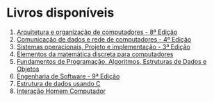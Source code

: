 # Livros disponíveis
1. [Arquitetura e organização de computadores - 8ª Edição](./Arquitetura%20e%20Organiza%C3%A7%C3%A3o%20de%20Computadores%20-%208%C2%AA%20Ed.pdf)
2. [Comunicação de dados e rede de computadores - 4ª Edição](./Comunica%C3%A7%C3%A3o%20de%20Dados%20e%20Redes%20de%20Computadores_compressed%20(1).pdf)
3. [Sistemas operacionais, Projeto e implementação - 3ª Edição](./Sistemas%20Operacionais%20-%20Projeto%20e%20Implementa%C3%A7%C3%A3o%20-%20Inclui%20CD-ROM%20-%203%C2%AA%20Ed.pdf)
4. [Elementos da matemática discreta para computadores](./Elementos%20de%20Matematica%20Discreta%20para%20computa%C3%A7%C3%A3o.pdf)
5. [Fundamentos de Programação. Algoritmos, Estruturas de Dados e Objetos](./Fundamentos%20de%20Programa%C3%A7%C3%A3o.pdf)
6. [Engenharia de Software - 9ª Edição](./Engenharia%20de%20Software%20-%209%20edi%C3%A7%C3%A3o.pdf)
7. [Estrutura de dados usando C](./Estruturas%20de%20Dados%20Usando%20C%20(Tenenbaum).pdf)
8. [Interação Homem Computador](./Intera%C3%A7%C3%A3o%20Homem%20Computador.pdf)